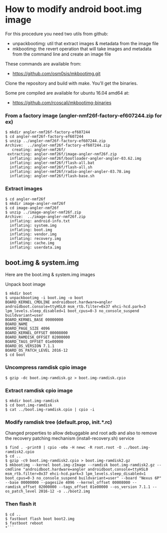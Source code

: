 # How to modify android boot.img image

 For this procedure you need two utils from github:
 * unpackbootimg: util that extract images & metadata 
   from the image file
 * mkbootimg: the revert operation that will take images
   and metadata from the command line and create an image 
   file

These commands are available from:
  * https://github.com/osm0sis/mkbootimg.git

Clone the repository and build with make. You'll get 
the binaries.

Some pre compiled are available for ubuntu 16.04 amd64 at:
  * https://github.com/rcoscali/mkbootimg-binaries

### From a factory image (angler-nmf26f-factory-ef607244.zip for ex)
```console
$ mkdir angler-nmf26f-factory-ef607244
$ cd angler-nmf26f-factory-ef607244
$ unzip ../angler-nmf26f-factory-ef607244.zip
Archive:  ../angler-nmf26f-factory-ef607244.zip
   creating: angler-nmf26f/
 extracting: angler-nmf26f/image-angler-nmf26f.zip  
  inflating: angler-nmf26f/bootloader-angler-angler-03.62.img  
  inflating: angler-nmf26f/flash-all.bat  
  inflating: angler-nmf26f/flash-all.sh  
  inflating: angler-nmf26f/radio-angler-angler-03.78.img  
  inflating: angler-nmf26f/flash-base.sh  
```

### Extract images
```console
$ cd angler-nmf26f
$ mkdir image-angler-nmf26f
$ cd image-angler-nmf26f
$ unzip ../image-angler-nmf26f.zip
Archive:  ../image-angler-nmf26f.zip
  inflating: android-info.txt        
  inflating: system.img              
  inflating: boot.img                
  inflating: vendor.img              
  inflating: recovery.img            
  inflating: cache.img               
  inflating: userdata.img            
```

## boot.img & system.img

Here are the boot.img & system.img images

Unpack boot image

```console
$ mkdir boot
$ unpackbootimg -i boot.img -o boot
BOARD_KERNEL_CMDLINE androidboot.hardware=angler androidboot.console=ttyHSL0 msm_rtb.filter=0x37 ehci-hcd.park=3 lpm_levels.sleep_disabled=1 boot_cpus=0-3 no_console_suspend buildvariant=user
BOARD_KERNEL_BASE 00000000
BOARD_NAME 
BOARD_PAGE_SIZE 4096
BOARD_KERNEL_OFFSET 00008000
BOARD_RAMDISK_OFFSET 02000000
BOARD_TAGS_OFFSET 01e00000
BOARD_OS_VERSION 7.1.1
BOARD_OS_PATCH_LEVEL 2016-12
$ cd boot
```

### Uncompress ramdisk cpio image
```console
$ gzip -dc boot.img-ramdisk.gz > boot.img-ramdisk.cpio
```

### Extract ramdisk cpio image
```console
$ mkdir boot.img-ramdisk
$ cd boot.img-ramdisk
$ cat ../boot.img-ramdisk.cpio | cpio -i
```

### Modify ramdisk tree (default.prop, init.*.rc)
Changed properties to allow debuggable and root adb
and also to remove the recovery patching mechanism (install-recovery.sh) service 

```console
$ find . -print0 | cpio -o0a -H newc -R root.root -O ../boot.img-ramdisk2.cpio
$ cd ..
$ gzip -c9 boot.img-ramdisk2.cpio > boot.img-ramdisk2.gz
$ mkbootimg --kernel boot.img-zImage --ramdisk boot.img-ramdisk2.gz --cmdline "androidboot.hardware=angler androidboot.console=ttyHSL0 msm_rtb.filter=0x37 ehci-hcd.park=3 lpm_levels.sleep_disabled=1 boot_cpus=0-3 no_console_suspend buildvariant=user" --board "Nexus 6P" --base 00000000 --pagesize 4096 --kernel_offset 00008000 --ramdisk_offset 02000000 --tags_offset 01e00000 --os_version 7.1.1 --os_patch_level 2016-12 -o ../boot2.img
```

### Then flash it
```console
$ cd ..
$ fastboot flash boot boot2.img
$ fastboot reboot
*```

